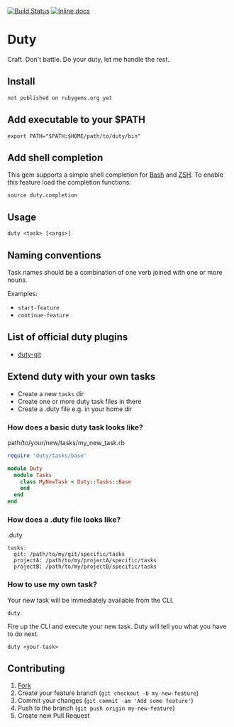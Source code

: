 [![Build Status](https://travis-ci.org/JanOwiesniak/duty.svg?branch=master)](https://travis-ci.org/JanOwiesniak/duty) [![Inline docs](http://inch-ci.org/github/JanOwiesniak/duty.svg?branch=master)](http://inch-ci.org/github/JanOwiesniak/duty)

# Duty

Craft.
Don't battle.
Do your duty, let me handle the rest.

## Install

```
not published on rubygems.org yet
```

## Add executable to your $PATH

```
export PATH="$PATH:$HOME/path/to/duty/bin"
```

## Add shell completion

This gem supports a simple shell completion for
[Bash](https://www.gnu.org/software/bash/) and [ZSH](http://www.zsh.org).
To enable this feature load the completion functions:

```
source duty.completion
```

## Usage

```
duty <task> [<args>]
```

## Naming conventions

Task names should be a combination of one verb joined with one or more nouns.

Examples:

* `start-feature`
* `continue-feature`

## List of official duty plugins

* [duty-git](https://github.com/JanOwiesniak/duty-git)

## Extend duty with your own tasks

* Create a new `tasks` dir
* Create one or more duty task files in there
* Create a .duty file e.g. in your home dir

### How does a basic duty task looks like?

path/to/your/new/tasks/my_new_task.rb

```ruby
require 'duty/tasks/base'

module Duty
  module Tasks
    class MyNewTask < Duty::Tasks::Base
    end
  end
end
```

### How does a .duty file looks like?

.duty

```
tasks:
  git: /path/to/my/git/specific/tasks
  projectA: /path/to/my/projectA/specific/tasks
  projectB: /path/to/my/projectB/specific/tasks
```

### How to use my own task?

Your new task will be immediately available from the CLI.

```
duty
```

Fire up the CLI and execute your new task.
Duty will tell you what you have to do next.

```
duty <your-task>
```

## Contributing

1. [Fork](http://github.com/JanOwiesniak/duty/fork)
2. Create your feature branch (`git checkout -b my-new-feature`)
3. Commit your changes (`git commit -am 'Add some feature'`)
4. Push to the branch (`git push origin my-new-feature`)
5. Create new Pull Request
